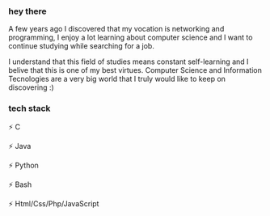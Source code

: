 ### hey there

A few years ago I discovered that my vocation is networking and programming, I enjoy a lot learning about computer science and I want to continue studying while searching for a job.

I understand that this field of studies means constant self-learning and I belive that this is one of my best virtues.
Computer Science and Information Tecnologies are a very big world that I truly would like to keep on discovering :)


### tech stack

 ⚡ C
 
 ⚡ Java
 
 ⚡ Python
 
 ⚡ Bash
 
 ⚡ Html/Css/Php/JavaScript 
 

<!--
**Bot-JohnLemon/Bot-JohnLemon** is a ✨ _special_ ✨ repository because its `README.md` (this file) appears on your GitHub profile.

Here are some ideas to get you started:

- 🔭 I’m currently working on ...
- 🌱 I’m currently learning ...
- 👯 I’m looking to collaborate on ...
- 🤔 I’m looking for help with ...
- 💬 Ask me about ...
- 📫 How to reach me: ...
- 😄 Pronouns: ...
- ⚡ Fun fact: ...
-->
